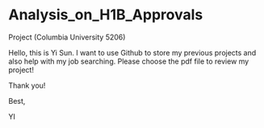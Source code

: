 # Analysis_on_H1B_Approvals
Project (Columbia University 5206)

Hello, this is Yi Sun. I want to use Github to store my previous projects and also help with my job searching.
Please choose the pdf file to review my project!

Thank you!

Best,

YI
